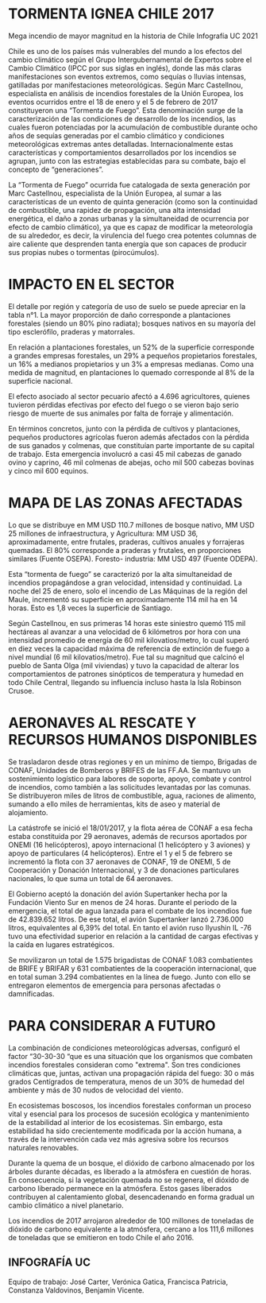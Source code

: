 # TORMENTA IGNEA CHILE 2017
Mega incendio de mayor magnitud en la historia de Chile
Infografía UC 2021

Chile es uno de los países más vulnerables del mundo a los efectos del cambio climático según el Grupo Intergubernamental de Expertos sobre el Cambio Climático (IPCC por sus siglas en inglés), donde las más claras manifestaciones son eventos extremos, como sequías o lluvias intensas, gatilladas por manifestaciones meteorológicas. Según Marc Castellnou, especialista en análisis de incendios forestales de la Unión Europea, los eventos ocurridos entre el 18 de enero y el 5 de febrero de 2017 constituyeron una “Tormenta de Fuego”. Esta denominación surge de la  caracterización de las condiciones de desarrollo de los incendios, las cuales fueron potenciadas por la acumulación de combustible durante ocho años de sequías generadas por el cambio climático y condiciones meteorológicas extremas antes detalladas. Internacionalmente estas características y comportamientos desarrollados por los incendios se agrupan, junto con las estrategias establecidas para su combate, bajo el concepto de “generaciones”.

La “Tormenta de Fuego” ocurrida fue catalogada de sexta generación por Marc Castellnou, especialista de la Unión Europea, al sumar a las características de un evento de quinta generación (como son la continuidad de combustible, una rapidez de propagación, una alta intensidad energética, el daño a zonas urbanas y la simultaneidad de ocurrencia por efecto de cambio climático), ya que es capaz de modificar la meteorología de su alrededor, es decir, la virulencia del fuego crea potentes columnas de aire caliente que desprenden tanta energía que son capaces de producir sus propias nubes o tormentas (pirocúmulos).

# IMPACTO EN EL SECTOR

El detalle por región y categoría de uso de suelo se puede apreciar en la tabla n°1. La mayor proporción de daño corresponde a plantaciones forestales (siendo un 80% pino radiata); bosques nativos en su mayoría del tipo esclerófilo, praderas y matorrales.
					
 En relación a plantaciones forestales, un 52% de la superficie corresponde a grandes empresas forestales, un 29% a pequeños propietarios forestales, un 16% a  medianos propietarios y un 3% a empresas medianas. Como una medida de  magnitud, en plantaciones lo quemado corresponde al 8% de la superficie nacional.

El efecto asociado al sector pecuario afectó a 4.696 agricultores, quienes tuvieron pérdidas efectivas por efecto del fuego o se vieron bajo serio riesgo de muerte de sus animales por falta de forraje y alimentación.


 En términos concretos, junto con la pérdida de cultivos y plantaciones, pequeños productores agrícolas fueron además afectados con la pérdida de sus ganados y colmenas, que constituían parte importante de su capital de trabajo. 
Esta emergencia involucró a casi 45 mil cabezas de ganado ovino y caprino, 46 mil colmenas de abejas, ocho mil 500 cabezas bovinas y cinco mil 600 equinos.

# MAPA DE LAS ZONAS AFECTADAS

Lo que se distribuye en MM USD 110.7 millones de bosque nativo, MM USD 25 millones de infraestructura, y Agricultura: MM USD 36, aproximadamente, entre frutales, praderas, cultivos anuales y forrajeras quemadas. El 80% corresponde a praderas y frutales, en proporciones similares (Fuente OSEPA). Foresto- industria: MM USD 497 (Fuente ODEPA).


Esta “tormenta de fuego” se caracterizó por la alta simultaneidad de incendios propagándose a gran velocidad, intensidad y continuidad. La noche del 25 de enero, solo el incendio de Las Máquinas de la región del Maule, incrementó su superficie en aproximadamente 114 mil ha en 14 horas. Esto es 1,8 veces la superficie de Santiago. 

Según Castellnou, en sus primeras 14 horas este siniestro quemó 115 mil hectáreas 
al avanzar a una velocidad de 6 kilómetros por hora con una intensidad promedio de energía de 60 mil kilovatios/metro, lo cual superó en diez veces la capacidad máxima de referencia de extinción de fuego a nivel mundial (6 mil kilovatios/metro).
Fue tal su magnitud que calcinó el pueblo de Santa Olga (mil viviendas) y tuvo la capacidad de alterar los comportamientos de patrones sinópticos de temperatura y humedad en todo Chile Central, llegando su influencia incluso hasta la Isla Robinson Crusoe.

# AERONAVES AL RESCATE Y RECURSOS HUMANOS DISPONIBLES


Se trasladaron desde otras regiones y en un mínimo de tiempo, Brigadas de CONAF, Unidades de Bomberos y BRIFES de las FF.AA. Se mantuvo un sostenimiento logístico para labores de soporte, apoyo, combate y control de incendios, como también a las solicitudes levantadas por las comunas. Se distribuyeron miles de litros de combustible, agua, raciones de alimento, sumando a ello miles de herramientas, kits de aseo y material de alojamiento.  

La catástrofe se inició el 18/01/2017, y la flota aérea de CONAF a esa fecha estaba constituida por 29 aeronaves, además de recursos aportados por ONEMI (16 helicópteros), apoyo internacional (1 helicóptero y 3 aviones) y apoyo de particulares (4 helicópteros). Entre el 1 y el 5 de febrero se incrementó la flota con 37 aeronaves de CONAF, 19 de ONEMI, 5 de Cooperación y Donación Internacional, y 3 de donaciones particulares nacionales, lo que suma un total de 64 aeronaves. 

El Gobierno aceptó la donación del avión Supertanker hecha por la Fundación Viento Sur en menos de 24 horas. Durante el periodo de la emergencia, el total de agua lanzada para el combate de los incendios fue de 42.839.652 litros. De ese total, el avión Supertanker lanzó 2.736.000 litros, equivalentes al 6,39% del total. En tanto el avión ruso Ilyushin IL -76 tuvo una efectividad superior en relación a la cantidad de cargas efectivas y la caída en lugares estratégicos.

Se movilizaron un total de 1.575 brigadistas de CONAF 1.083 combatientes de BRIFE y BRIFAR y 631 combatientes de la cooperación internacional, que en total suman 3.294 combatientes en la línea de fuego. Junto con ello se entregaron elementos de emergencia para personas afectadas o damnificadas.

# PARA CONSIDERAR A FUTURO

La combinación de condiciones meteorológicas adversas, configuró el factor “30-30-30 “que es una situación que los organismos que combaten incendios forestales consideran como "extrema". Son tres condiciones climáticas que, juntas, activan una propagación rápida del fuego: 30 o más grados Centígrados de temperatura, menos de un 30% de humedad del ambiente y más de 30 nudos de velocidad del viento. 

En ecosistemas boscosos, los incendios forestales conforman un proceso vital y esencial para los procesos de sucesión ecológica y mantenimiento de la estabilidad al interior de los ecosistemas. Sin embargo, esta estabilidad ha sido crecientemente modificada por la acción humana, a través de la intervención cada vez más agresiva sobre los recursos naturales renovables.  

Durante la quema de un bosque, el dióxido de carbono almacenado por los árboles durante décadas, es liberado a la atmósfera en cuestión de horas. En consecuencia, si la vegetación quemada no se regenera, el dióxido de carbono liberado permanece en la atmósfera. Estos gases liberados contribuyen al calentamiento global, desencadenando en forma gradual un cambio climático a nivel planetario. 

Los incendios de 2017 arrojaron alrededor de 100 millones de toneladas de dióxido de carbono equivalente a la atmósfera, cercano a los 111,6 millones de toneladas que se emitieron en todo Chile el año 2016.  


## INFOGRAFÍA UC 

Equipo de trabajo: José Carter, Verónica Gatica, Francisca Patricia, Constanza Valdovinos, Benjamín Vicente. 
